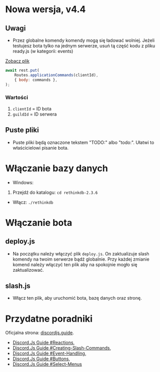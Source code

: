 # Nowa wersja, v4.4

## Uwagi
- Przez globalne komendy komendy mogą się ładować wolniej. Jeżeli testujesz bota tylko na jednym serwerze, usuń tą część kodu z pliku ready.js (w kategorii: events)

[Zobacz plik](https://github.com/Korrumz2PL/krivebot/blob/slash/events/ready.js)
```js
await rest.put(
    Routes.applicationCommands(clientId),
    { body: commands },
);
```

### Wartości

1. `clientId` = ID bota
2. `guildId` = ID serwera
## Puste pliki
- Puste pliki będą oznaczone tekstem "TODO:" albo "todo:". Ułatwi to właścicielowi pisanie bota.
# Włączanie bazy danych

- Windows:
1. Przejdź do katalogu: `cd rethinkdb-2.3.6`
- Włącz: `./rethinkdb`
# Włączanie bota
## deploy.js
- Na początku należy włączyć plik `deploy.js`. On zaktualizuje slash komendy na twoim serwerze bądź globalnie. Przy każdej zmianie komend należy włączyć ten plik aby na spokojnie mogło się zaktualizować.
## slash.js
- Włącz ten plik, aby uruchomić bota, bazę danych oraz stronę.

# Przydatne poradniki

Oficjalna strona: [discordjs.guide](https://discordjs.guide).

- [Discord.Js Guide #Reactions](https://discordjs.guide/popular-topics/reactions.html#listening-for-reactions-on-old-messages),
- [Discord.Js Guide #Creating-Slash-Commands](https://discordjs.guide/creating-your-bot/creating-commands.html#replying-to-commands),
- [Discord.Js Guide #Event-Handling](https://discordjs.guide/creating-your-bot/event-handling.html#individual-event-files),
- [Discord.Js Guide #Buttons](https://discordjs.guide/interactions/buttons.html),
- [Discord.Js Guide #Select-Menus](https://discordjs.guide/interactions/select-menus.html#component-collectors)